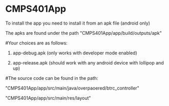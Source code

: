 # CMPS401App

To install the app you need to install it from an apk file (android only)

The apks are found under the path "CMPS401App/app/build/outputs/apk"

#Your choices are as follows:

1) app-debug.apk (only works with developer mode enabled)

2) app-release.apk (should work with any android device with lollipop and up)

#The source code can be found in the path:

"CMPS401App/app/src/main/java/overpaoered/btrc_controller"

"CMPS401App/app/src/main/res/layout"
